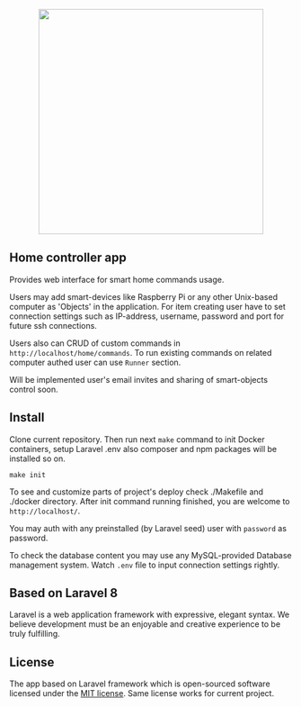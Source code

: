 <p align="center"><a href="https://laravel.com" target="_blank"><img src="https://raw.githubusercontent.com/laravel/art/master/logo-lockup/5%20SVG/2%20CMYK/1%20Full%20Color/laravel-logolockup-cmyk-red.svg" width="400"></a></p>

## Home controller app
Provides web interface for smart home commands usage.

Users may add smart-devices like Raspberry Pi or any other Unix-based computer as 'Objects' in the application. For item creating user have to set connection settings such as IP-address, username, password and port for future ssh connections.

Users also can CRUD of custom commands in `http://localhost/home/commands`. To run existing commands on related computer authed user can use `Runner` section.

Will be implemented user's email invites and sharing of smart-objects control soon.

## Install
Clone current repository. Then run next `make` command to init Docker containers, setup Laravel .env also composer and npm packages will be installed so on. 

```
make init
```

To see and customize parts of project's deploy check ./Makefile and ./docker directory.
After init command running finished, you are welcome to `http://localhost/`.

You may auth with any preinstalled (by Laravel seed) user with `password` as password.

To check the database content you may use any MySQL-provided Database management system. Watch `.env` file to input connection settings rightly.



## Based on Laravel 8

Laravel is a web application framework with expressive, elegant syntax. We believe development must be an enjoyable and creative experience to be truly fulfilling.


## License

The app based on Laravel framework whiсh is open-sourced software licensed under the [MIT license](https://opensource.org/licenses/MIT).
Same license works for current project.
